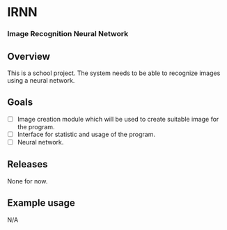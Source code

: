 # IRNN
### Image Recognition Neural Network

## Overview
This is a school project. The system needs to be able to recognize images using a neural network.

## Goals
- [ ] Image creation module which will be used to create suitable image for the program.
- [ ] Interface for statistic and usage of the program.
- [ ] Neural network.

## Releases
None for now.

## Example usage
N/A
